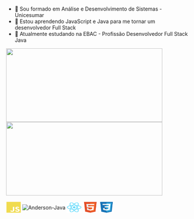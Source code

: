 # <Hello World/>

- 🔭 Sou formado em Análise e Desenvolvimento de Sistemas - Unicesumar
- 🌱 Estou aprendendo JavaScript e Java para me tornar um desenvolvedor Full Stack
- 🎒 Atualmente estudando na EBAC - Profissão Desenvolvedor Full Stack Java

<a href="https://github.com/anuraghazra/github-readme-stats">
  <img height=200 width=425 align="center" src="https://github-readme-stats.vercel.app/api?username=andersonvsantos&show_icons=true&theme=dark" />
</a>

<a href="https://github.com/anuraghazra/convoychat">
  <img height=200 width=425 align="center" src="https://github-readme-stats.vercel.app/api/top-langs?username=andersonvsantos&layout=compact&langs_count=8&card_width=320&theme=dark" />
</a>

<div style="display: inline_block"><br>
  <img align="center" alt="Anderson-Js" height="30" width="40" src="https://raw.githubusercontent.com/devicons/devicon/master/icons/javascript/javascript-plain.svg">
  <img align="center" alt="Anderson-Java" height="30" width="40" src="https://cdn.jsdelivr.net/gh/devicons/devicon@latest/icons/java/java-original.svg">
  <img align="center" alt="Anderson-React" height="30" width="40" src="https://raw.githubusercontent.com/devicons/devicon/master/icons/react/react-original.svg">
  <img align="center" alt="Anderson-HTML" height="30" width="40" src="https://raw.githubusercontent.com/devicons/devicon/master/icons/html5/html5-original.svg">
  <img align="center" alt="Anderson-CSS" height="30" width="40" src="https://raw.githubusercontent.com/devicons/devicon/master/icons/css3/css3-original.svg">
</div>

